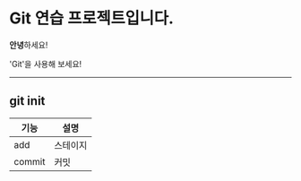 # Git 연습 프로젝트입니다.

**안녕**하세요!

'Git'을 사용해 보세요!

---
git init
---

|기능|설명|
|---|---|
|add|스테이지|
|commit|커밋|

